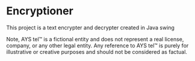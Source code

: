 # Encryptioner
This project is a text encrypter and decrypter created in Java swing

Note, AYS tel™ is a fictional entity and does not represent a real license, company, or any other legal entity. Any reference to AYS tel™ is purely for illustrative or creative purposes and should not be considered as factual.
